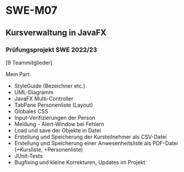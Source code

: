 # SWE-M07
## Kursverwaltung in JavaFX
### Prüfungsprojekt SWE 2022/23
[9 Teammitglieder]


Mein Part:
- StyleGuide (Bezeichner etc.)
- UML-Diagramm
- JavaFX Multi-Controller
- TabPane Personenliste (Layout)
- Globales CSS
- Input-Verifizierungen der Person
- Meldung - Alert-Window bei Fehlern
- Load und save der Objekte in Datei
- Erstellung und Speicherung der Kursteilnehmer als CSV-Datei
- Erstellung und Speicherung einer Anwesenheitsliste als PDF-Datei (+Kursliste, +Personenliste)
- JUnit-Tests
- Bugfixing und kleine Korrekturen, Updates im Projekt